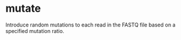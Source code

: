 # mutate
Introduce random mutations to each read in the FASTQ file based on a specified mutation ratio.
